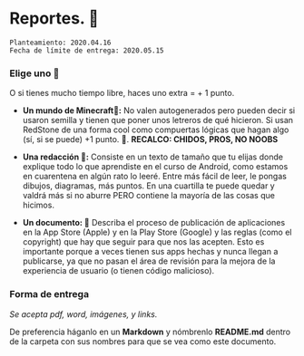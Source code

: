 # Reportes. 🍎

```
Planteamiento: 2020.04.16
Fecha de límite de entrega: 2020.05.15
```

### Elige uno 🥞

O si tienes mucho tiempo libre, haces uno extra = + 1 punto. 

- **Un mundo de Minecraft🐢:** No valen autogenerados pero pueden decir si usaron semilla y tienen que poner unos letreros de qué hicieron. Si usan RedStone de una forma cool como compuertas lógicas que hagan algo (sí, si se puede) +1 punto. 🔺. **RECALCO: CHIDOS, PROS, NO NOOBS**

- **Una redacción 📝:** Consiste en un texto de tamaño que tu elijas donde explique todo lo que aprendiste en el curso de Android, como estamos en cuarentena en algún rato lo leeré. Entre más fácil de leer, le pongas dibujos, diagramas, más puntos. En una cuartilla te puede quedar y valdrá más si no aburre PERO contiene la mayoría de las cosas que hicimos. 

- **Un documento: 🍦** Describa el proceso de publicación de aplicaciones en la App Store (Apple) y en la Play Store (Google) y las reglas (como el copyright) que hay que seguir para que nos las acepten. Esto es importante porque a veces tienen sus apps hechas y nunca llegan a publicarse, ya que no pasan el área de revisión para la mejora de la experiencia de usuario (o tienen código malicioso).

### Forma de entrega

*Se acepta pdf, word, imágenes, y links.*

De preferencia háganlo en un **Markdown** y nómbrenlo **README.md** dentro de la carpeta con sus nombres para que se vea como este documento.